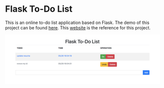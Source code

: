 # Flask To-Do List

This is an online to-do list application based on Flask. The demo of this project can be found [here](https://flask-todo-list.herokuapp.com/). This [website](http://defshine.github.io/awesome-flask-todo/index.html) is the reference for this project.

![demo](https://github.com/bambrow/flask-todo-list/raw/master/readme.png)
